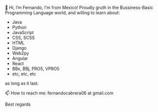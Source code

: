 👋 Hi, I’m Fernando, I'm from Mexico!
Proudly gruth in the Bussiness-Basic Programming Language world, and willing to learn about:
- Java
- Python
- JavaScript
- CSS, SCSS
- HTML
- Django
- Web2py
- Angular
- React
- BBx, BBj, PRO5, VPRO5
- etc, etc, etc

as long as it last.

📫 How to reach me: fernandocabrera06 at gmail.com

Best regards

<!---
fernando280258/fernando280258 is a ✨ special ✨ repository because its `README.md` (this file) appears on your GitHub profile.
You can click the Preview link to take a look at your changes.
--->
